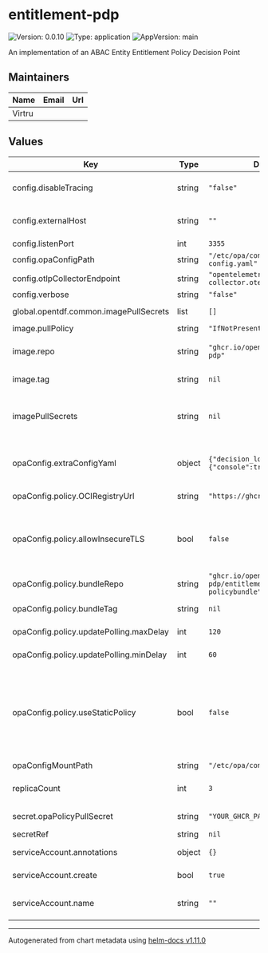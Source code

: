 # entitlement-pdp

![Version: 0.0.10](https://img.shields.io/badge/Version-0.0.10-informational?style=flat-square) ![Type: application](https://img.shields.io/badge/Type-application-informational?style=flat-square) ![AppVersion: main](https://img.shields.io/badge/AppVersion-main-informational?style=flat-square)

An implementation of an ABAC Entity Entitlement Policy Decision Point

## Maintainers

| Name   | Email | Url |
| ------ | ----- | --- |
| Virtru |       |     |

## Values

| Key                                     | Type   | Default                                                       | Description                                                                                                                                                                                                                                                                                                                                                 |
| --------------------------------------- | ------ | ------------------------------------------------------------- | ----------------------------------------------------------------------------------------------------------------------------------------------------------------------------------------------------------------------------------------------------------------------------------------------------------------------------------------------------------- |
| config.disableTracing                   | string | `"false"`                                                     | Disable emitting OpenTelemetry traces (avoids junk timeouts if environment has no OT collector)                                                                                                                                                                                                                                                             |
| config.externalHost                     | string | `""`                                                          | External endpoint the server will be accessed from (used for OpenAPI endpoint serving)                                                                                                                                                                                                                                                                      |
| config.listenPort                       | int    | `3355`                                                        | Port the server will listen on                                                                                                                                                                                                                                                                                                                              |
| config.opaConfigPath                    | string | `"/etc/opa/config/opa-config.yaml"`                           | Path to opa config yaml                                                                                                                                                                                                                                                                                                                                     |
| config.otlpCollectorEndpoint            | string | `"opentelemetry-collector.otel.svc:4317"`                     | Open telemetry collector endpoint                                                                                                                                                                                                                                                                                                                           |
| config.verbose                          | string | `"false"`                                                     | Enable verbose logging                                                                                                                                                                                                                                                                                                                                      |
| global.opentdf.common.imagePullSecrets  | list   | `[]`                                                          | JSON passed to the deployment's `template.spec.imagePullSecrets`                                                                                                                                                                                                                                                                                            |
| image.pullPolicy                        | string | `"IfNotPresent"`                                              | The container's `imagePullPolicy`                                                                                                                                                                                                                                                                                                                           |
| image.repo                              | string | `"ghcr.io/opentdf/entitlement-pdp"`                           | The image selector, also called the 'image name' in k8s documentation and 'image repository' in docker's guides.                                                                                                                                                                                                                                            |
| image.tag                               | string | `nil`                                                         | `Chart.AppVersion` will be used for image tag, override here if needed                                                                                                                                                                                                                                                                                      |
| imagePullSecrets                        | string | `nil`                                                         | JSON passed to the deployment's `template.spec.imagePullSecrets`. Overrides `global.opentdf.common.imagePullSecrets` when set                                                                                                                                                                                                                               |
| opaConfig.extraConfigYaml               | object | `{"decision_logs":{"console":true}}`                          | Any extra/additional OPA config defined here will be appended as-is, as raw YAML to the OPA config file generated by the chart.                                                                                                                                                                                                                             |
| opaConfig.policy.OCIRegistryUrl         | string | `"https://ghcr.io"`                                           | Base URL to contact the policy bundle with                                                                                                                                                                                                                                                                                                                  |
| opaConfig.policy.allowInsecureTLS       | bool   | `false`                                                       | This will tell OPA to ignore TLS errors (bad cert, self-signed cert, etc) when downloading an OCI policy bundle from an OCI registry. Unsuitable for production, used for testing with `localhost` registries                                                                                                                                               |
| opaConfig.policy.bundleRepo             | string | `"ghcr.io/opentdf/entitlement-pdp/entitlements-policybundle"` | Resource path to use to download bundle from configured service                                                                                                                                                                                                                                                                                             |
| opaConfig.policy.bundleTag              | string | `nil`                                                         | `bundleTag` will default to `.Chart.AppVersion` if unset                                                                                                                                                                                                                                                                                                    |
| opaConfig.policy.updatePolling.maxDelay | int    | `120`                                                         | Maximum amount of time to wait between bundle downloads                                                                                                                                                                                                                                                                                                     |
| opaConfig.policy.updatePolling.minDelay | int    | `60`                                                          | Minimum amount of time to wait between bundle downloads                                                                                                                                                                                                                                                                                                     |
| opaConfig.policy.useStaticPolicy        | bool   | `false`                                                       | If `useStaticPolicy` is set to `true`, then an OPA config will be generated that forces the use of a policy bundle that was built and packed into the `entitlement-pdp` container at _build_ time, and no policy bundle will be fetched dynamically from the registry on startup. This is not a desirable default, but it is useful in offline deployments. |
| opaConfigMountPath                      | string | `"/etc/opa/config"`                                           | Where the opa config yaml is mounted                                                                                                                                                                                                                                                                                                                        |
| replicaCount                            | int    | `3`                                                           | Sets the default number of pod replicas in the deployment. Ignored if `autoscaling.enabled` == true                                                                                                                                                                                                                                                         |
| secret.opaPolicyPullSecret              | string | `"YOUR_GHCR_PAT_HERE"`                                        | Creds or token needed to pull OPA policy bundle                                                                                                                                                                                                                                                                                                             |
| secretRef                               | string | `nil`                                                         | Additional secrets. You can also add opa                                                                                                                                                                                                                                                                                                                    |
| serviceAccount.annotations              | object | `{}`                                                          | Annotations to add to the service account                                                                                                                                                                                                                                                                                                                   |
| serviceAccount.create                   | bool   | `true`                                                        | Specifies whether a service account should be created                                                                                                                                                                                                                                                                                                       |
| serviceAccount.name                     | string | `""`                                                          | The name of the service account to use. If not set and create is true, a name is generated using the fullname template                                                                                                                                                                                                                                      |

---

Autogenerated from chart metadata using [helm-docs v1.11.0](https://github.com/norwoodj/helm-docs/releases/v1.11.0)
